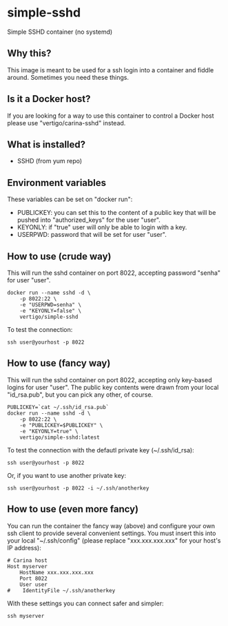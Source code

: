 # simple-sshd

Simple SSHD container (no systemd)


## Why this?

This image is meant to be used for a ssh login into a container and fiddle around. Sometimes you need these things.

## Is it a Docker host?

If you are looking for a way to use this container to control a Docker host please use "vertigo/carina-sshd" instead.

## What is installed?

* SSHD (from yum repo)

## Environment variables

These variables can be set on "docker run":

* PUBLICKEY: you can set this to the content of a public key that will be pushed into "authorized_keys" for the user "user".
* KEYONLY: if "true" user will only be able to login with a key.
* USERPWD: password that will be set for user "user".

## How to use (crude way)

This will run the sshd container on port 8022, accepting password "senha" for user "user".

```
docker run --name sshd -d \
    -p 8022:22 \
    -e "USERPWD=senha" \
    -e "KEYONLY=false" \
    vertigo/simple-sshd
```

To test the connection:

```
ssh user@yourhost -p 8022
```

## How to use (fancy way)

This will run the sshd container on port 8022, accepting only key-based logins for user "user". The public key contents were drawn from your local "id_rsa.pub", but you can pick any other, of course.

```
PUBLICKEY=`cat ~/.ssh/id_rsa.pub`
docker run --name sshd -d \
    -p 8022:22 \
    -e "PUBLICKEY=$PUBLICKEY" \
    -e "KEYONLY=true" \
    vertigo/simple-sshd:latest
```

To test the connection with the defautl private key (~/.ssh/id_rsa):

```
ssh user@yourhost -p 8022
```

Or, if you want to use another private key:

```
ssh user@yourhost -p 8022 -i ~/.ssh/anotherkey
```

## How to use (even more fancy)

You can run the container the fancy way (above) and configure your own ssh client to provide several convenient settings. You must insert this into your local "~/.ssh/config" (please replace "xxx.xxx.xxx.xxx" for your host's IP address):

```
# Carina host
Host myserver
    HostName xxx.xxx.xxx.xxx
    Port 8022
    User user
#    IdentityFile ~/.ssh/anotherkey
```

With these settings you can connect safer and simpler:

```
ssh myserver
```
